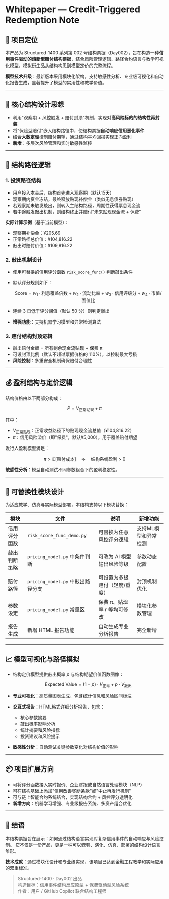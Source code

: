 # Whitepaper — Credit-Triggered Redemption Note

## 📘 项目定位

本产品为 Structured-1400 系列第 002 号结构票据（Day002），旨在构造一种**信用事件驱动的熔断型赔付结构票据**，结合风险管理逻辑、路径合约语言与教学可视化模型，模拟衍生品从结构构思到模型定价的完整流程。

**模型技术升级**：最新版本采用模块化架构，支持敏感性分析、专业级可视化和自动化报告生成，显著提升了模型的实用性和教学价值。

---

## 🎯 核心结构设计思想

* 利用"观察期 + 风控触发 + 赔付封顶"机制，实现对**高风险标的的结构性再封装**
* 将"保险型赔付"嵌入结构路径中，使结构票据**自动响应信用恶化事件**
* 结合**大数定理**控制赔付期望，通过结构平均回报实现正向盈利
* **新增**：多层次风险管理和实时敏感性监控

---

## 🧱 结构路径逻辑

### 1. 投资路径结构

* 用户投入本金后，结构首先进入观察期（默认15天）
* 观察期内资金冻结，最终释放贴现补偿金（类似无息债券贴现）
* 若观察期未触发敲出，则转入主结构路径，周期性获得票息现金流
* 若中途触发敲出机制，则结构终止并赔付"未来贴现现金流 + 保费"

**实际计算示例**（基于当前模型）：
- 观察期补偿金：¥205.69
- 正常路径总价值：¥104,816.22
- 敲出时赔付价值：¥109,816.22

### 2. 敲出机制设计

* 使用可替换的信用评分函数 `risk_score_func()` 判断敲出条件
* 默认评分规则如下：

  $$
  \text{Score} = w_1 \cdot \text{利息覆盖倍数} + w_2 \cdot \text{流动比率} + w_3 \cdot \text{信用评级分} + w_4 \cdot \text{市值/面值比}
  $$
* 连续 3 日低于评分阈值（默认 50 分）则判定敲出
* **增强功能**：支持机器学习模型和异常检测算法

### 3. 赔付结构封顶逻辑

* 敲出赔付金额 = 所有剩余现金流贴现 + 保费 π
* 可设封顶比例（默认不超过票据价格的 110%），以控制最大亏损
* **风险控制**：多重安全机制确保赔付合理性

---

## 💰 盈利结构与定价逻辑

结构价格由以下两部分构成：

$$
P = V_{\text{正常贴现}} + \pi
$$

其中：

* $V_{\text{正常贴现}}$：正常收益路径下的贴现现金流总值（¥104,816.22）
* $\pi$：信用风险溢价（即"保费"，默认¥5,000），用于覆盖赔付期望

发行人盈利模型满足：

$$
\pi > \mathbb{E}[\text{赔付成本}] \quad \Rightarrow \quad \text{结构系统盈利 > 0}
$$

**敏感性分析**：模型自动测试不同参数组合下的盈利稳定性。

---

## 🔄 可替换性模块设计

为适应教学、仿真与实际模型部署，本结构支持以下模块替换：

| 模块 | 文件 | 说明 | 新增功能 |
|------|------|------|----------|
| 信用评分函数 | `risk_score_func_demo.py` | 可替换为任意风控评分逻辑 | 支持ML模型和异常检测 |
| 敲出判断策略 | `pricing_model.py` 中条件判断 | 可改为 AI 模型输出风险等级 | 参数动态配置 |
| 赔付路径 | `pricing_model.py` 中敲出路径分支 | 可设置为多级赔付（轻度/重度） | 封顶机制优化 |
| 参数设定 | `pricing_model.py` 常量区 | 保费 π、贴现率 r 等均可修改 | 模块化参数管理 |
| 报告生成 | 新增 HTML 报告功能 | 自动生成专业分析报告 | 完全新增 |

---

## 📈 模型可视化与路径模拟

* 结构定价模型提供敲出概率 $p$ 与结构期望价值函数图像：

  $$
  \text{Expected Value} = (1 - p) \cdot V_{\text{正常}} + p \cdot V_{\text{敲出}}
  $$

* **专业可视化**：高质量图表生成，包含统计信息和风险区间标注
* **交互式报告**：HTML格式详细分析报告，包含：
  - 核心参数摘要
  - 敲出概率影响分析
  - 统计摘要和风险指标
  - 投资建议和风险提示
* **敏感性分析**：自动测试关键参数变化对结构价值的影响

---

## 📦 项目扩展方向

* 可将评分函数接入实时报价、企业财报或自然语言处理模块（NLP）
* 可在结构基础上添加"信用改善奖励条款"或"中止再发行机制"
* 可与链上智能合约系统结合，实现结构合约 + 风控评分透明化
* **新增方向**：机器学习增强、专业级报告系统、多资产组合优化

---

## 🧠 结语

本结构票据旨在展示：如何通过结构语言实现对复杂信用事件的自动响应与风险控制。
它不仅是一份产品，更是一种可以嵌套、演化、仿真、部署的结构设计语言雏形。

**技术成就**：通过模块化设计和专业级实现，该项目已达到金融工程教学和实际应用的双重标准。

> Structured-1400 · Day002 出品  
> 构造目标：信用事件结构反应原型 + 保费驱动型风险系统  
> 作者：用户 / GitHub Copilot 联合结构工程师
